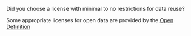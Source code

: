 Did you choose a license with minimal to no restrictions for data reuse?

Some appropriate licenses for open data are provided by the [Open Definition](http://opendefinition.org/licenses/#Data)
